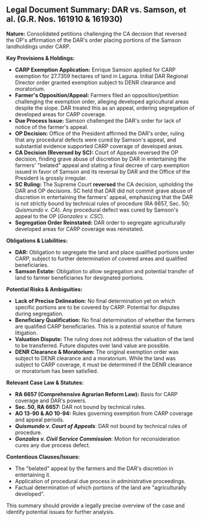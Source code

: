 ## Legal Document Summary: DAR vs. Samson, et al. (G.R. Nos. 161910 & 161930)

**Nature:** Consolidated petitions challenging the CA decision that reversed the OP's affirmation of the DAR's order placing portions of the Samson landholdings under CARP.

**Key Provisions & Holdings:**

*   **CARP Exemption Application:** Enrique Samson applied for CARP exemption for 27.7359 hectares of land in Laguna. Initial DAR Regional Director order granted exemption subject to DENR clearance and moratorium.
*   **Farmer's Opposition/Appeal:** Farmers filed an opposition/petition challenging the exemption order, alleging developed agricultural areas despite the slope. DAR treated this as an appeal, ordering segregation of developed areas for CARP coverage.
*   **Due Process Issue:** Samson challenged the DAR's order for lack of notice of the farmer's appeal.
*   **OP Decision:** Office of the President affirmed the DAR's order, ruling that any procedural defects were cured by Samson's appeal, and substantial evidence supported CARP coverage of developed areas.
*   **CA Decision (Reversed by SC):** Court of Appeals reversed the OP decision, finding grave abuse of discretion by DAR in entertaining the farmers' "belated" appeal and stating a final decree of carp exemption issued in favor of Samson and its reversal by DAR and the Office of the President is grossly irregular.
*   **SC Ruling:** The Supreme Court **reversed** the CA decision, upholding the DAR and OP decisions. SC held that DAR did not commit grave abuse of discretion in entertaining the farmers' appeal, emphasizing that the DAR is not strictly bound by technical rules of procedure (RA 6657, Sec. 50; *Quismundo v. CA*). Any procedural defect was cured by Samson's appeal to the OP (*Gonzales v. CSC*).
*   **Segregation Order Reinstated:** DAR order to segregate agriculturally developed areas for CARP coverage was reinstated.

**Obligations & Liabilities:**

*   **DAR:** Obligation to segregate the land and place qualified portions under CARP, subject to further determination of covered areas and qualified beneficiaries.
*   **Samson Estate:** Obligation to allow segregation and potential transfer of land to farmer beneficiaries for designated portions.

**Potential Risks & Ambiguities:**

*   **Lack of Precise Delineation:** No final determination yet on which specific portions are to be covered by CARP. Potential for disputes during segregation.
*   **Beneficiary Qualification:** No final determination of whether the farmers are qualified CARP beneficiaries. This is a potential source of future litigation.
*   **Valuation Dispute:** The ruling does not address the valuation of the land to be transferred. Future disputes over land value are possible.
*   **DENR Clearance & Moratorium:** The original exemption order was subject to DENR clearance and a moratorium. While the land was subject to CARP coverage, it must be determined if the DENR clearance or moratorium has been satisfied.

**Relevant Case Law & Statutes:**

*   **RA 6657 (Comprehensive Agrarian Reform Law):** Basis for CARP coverage and DAR's powers.
*   **Sec. 50, RA 6657:** DAR not bound by technical rules.
*   **AO 13-90 & AO 10-94:** Rules governing exemption from CARP coverage and appeal periods.
*   ***Quismundo v. Court of Appeals***:  DAR not bound by technical rules of procedure.
*   ***Gonzales v. Civil Service Commission***:  Motion for reconsideration cures any due process defect.

**Contentious Clauses/Issues:**

*   The "belated" appeal by the farmers and the DAR's discretion in entertaining it.
*   Application of procedural due process in administrative proceedings.
*   Factual determination of which portions of the land are "agriculturally developed".

This summary should provide a legally precise overview of the case and identify potential issues for further analysis.

